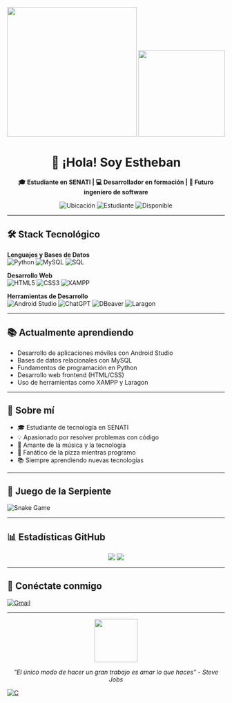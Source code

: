 <div align="center">
  <img src="https://media.giphy.com/media/qgQUggAC3Pfv687qPC/giphy.gif" width="300px"/>
  
  <img src="https://media.giphy.com/media/v1.Y2lkPTc5MGI3NjExcWJkY2J1bW5tY2R6dGJ3eW5xY3B5Z3V4Z2xqZzZ0bGZ6eHZqciZlcD12MV9pbnRlcm5hbF9naWZfYnlfaWQmY3Q9Zw/ZVik7pBtuR3rO/giphy.gif" width="200px"/>

  # 👋 ¡Hola! Soy Estheban
  
  **🎓 Estudiante en SENATI | 💻 Desarrollador en formación | 🚀 Futuro ingeniero de software**
  
  ![Ubicación](https://img.shields.io/badge/Perú-FF0000?style=flat&logo=google-maps&logoColor=white)
  ![Estudiante](https://img.shields.io/badge/SENATI-0077B5?style=flat&logo=google-scholar&logoColor=white)
  ![Disponible](https://img.shields.io/badge/Disponible%20para%20proyectos-6cc644?style=flat&logo=probot&logoColor=white)
</div>

---

## 🛠 Stack Tecnológico

**Lenguajes y Bases de Datos**  
![Python](https://img.shields.io/badge/Python-3776AB?style=for-the-badge&logo=python&logoColor=white)
![MySQL](https://img.shields.io/badge/MySQL-4479A1?style=for-the-badge&logo=mysql&logoColor=white)
![SQL](https://img.shields.io/badge/SQL-003B57?style=for-the-badge&logo=amazon-dynamodb&logoColor=white)

**Desarrollo Web**  
![HTML5](https://img.shields.io/badge/HTML5-E34F26?style=for-the-badge&logo=html5&logoColor=white)
![CSS3](https://img.shields.io/badge/CSS3-1572B6?style=for-the-badge&logo=css3&logoColor=white)
![XAMPP](https://img.shields.io/badge/XAMPP-FB7A24?style=for-the-badge&logo=xampp&logoColor=white)

**Herramientas de Desarrollo**  
![Android Studio](https://img.shields.io/badge/Android_Studio-3DDC84?style=for-the-badge&logo=android-studio&logoColor=white)
![ChatGPT](https://img.shields.io/badge/ChatGPT-412991?style=for-the-badge&logo=openai&logoColor=white)
![DBeaver](https://img.shields.io/badge/DBeaver-372923?style=for-the-badge&logo=dbeaver&logoColor=white)
![Laragon](https://img.shields.io/badge/Laragon-0C83E8?style=for-the-badge)

---

## 📚 Actualmente aprendiendo
- Desarrollo de aplicaciones móviles con Android Studio
- Bases de datos relacionales con MySQL
- Fundamentos de programación en Python
- Desarrollo web frontend (HTML/CSS)
- Uso de herramientas como XAMPP y Laragon

---

## 🌟 Sobre mí
- 🎓 Estudiante de tecnología en SENATI
- 💡 Apasionado por resolver problemas con código
- 🎵 Amante de la música y la tecnología
- 🍕 Fanático de la pizza mientras programo
- 📚 Siempre aprendiendo nuevas tecnologías

---

## 🐍 Juego de la Serpiente
![Snake Game](https://github.com/Estheban18/Estheban18/blob/output/github-contribution-grid-snake.svg)

---

## 📊 Estadísticas GitHub

<div align="center">
  <img src="https://github-readme-stats.vercel.app/api?username=Estheban18&show_icons=true&theme=radical" />
  <img src="https://github-readme-stats.vercel.app/api/top-langs/?username=Estheban18&layout=compact&theme=radical" />
</div>

---

## 📱 Conéctate conmigo

[![Gmail](https://img.shields.io/badge/Gmail-D14836?style=for-the-badge&logo=gmail&logoColor=white)](mailto:rojaszamoraestheban19@gmail.com)

---

<div align="center">
  <img src="https://media.giphy.com/media/LMcB8XospGZO8UQq87/giphy.gif" width="100px">
  <p><em>"El único modo de hacer un gran trabajo es amar lo que haces" - Steve Jobs</em></p>
</div>










[![C](https://img.shields.io/badge/C-00599C?style=for-the-badge&logo=c&logoColor=white)](https://github.com/Estheban18/console-snake-game)




